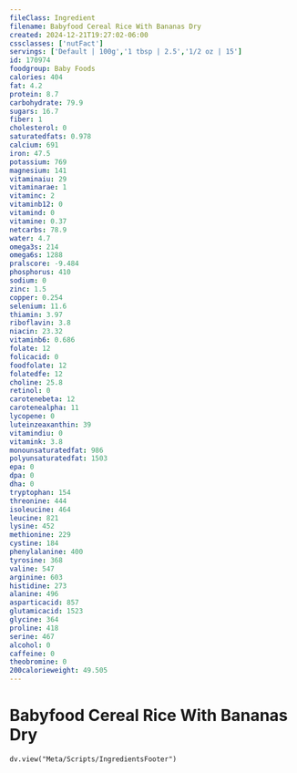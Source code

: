 ```yaml
---
fileClass: Ingredient
filename: Babyfood Cereal Rice With Bananas Dry
created: 2024-12-21T19:27:02-06:00
cssclasses: ['nutFact']
servings: ['Default | 100g','1 tbsp | 2.5','1/2 oz | 15']
id: 170974
foodgroup: Baby Foods
calories: 404
fat: 4.2
protein: 8.7
carbohydrate: 79.9
sugars: 16.7
fiber: 1
cholesterol: 0
saturatedfats: 0.978
calcium: 691
iron: 47.5
potassium: 769
magnesium: 141
vitaminaiu: 29
vitaminarae: 1
vitaminc: 2
vitaminb12: 0
vitamind: 0
vitamine: 0.37
netcarbs: 78.9
water: 4.7
omega3s: 214
omega6s: 1288
pralscore: -9.484
phosphorus: 410
sodium: 0
zinc: 1.5
copper: 0.254
selenium: 11.6
thiamin: 3.97
riboflavin: 3.8
niacin: 23.32
vitaminb6: 0.686
folate: 12
folicacid: 0
foodfolate: 12
folatedfe: 12
choline: 25.8
retinol: 0
carotenebeta: 12
carotenealpha: 11
lycopene: 0
luteinzeaxanthin: 39
vitamindiu: 0
vitamink: 3.8
monounsaturatedfat: 986
polyunsaturatedfat: 1503
epa: 0
dpa: 0
dha: 0
tryptophan: 154
threonine: 444
isoleucine: 464
leucine: 821
lysine: 452
methionine: 229
cystine: 184
phenylalanine: 400
tyrosine: 368
valine: 547
arginine: 603
histidine: 273
alanine: 496
asparticacid: 857
glutamicacid: 1523
glycine: 364
proline: 418
serine: 467
alcohol: 0
caffeine: 0
theobromine: 0
200calorieweight: 49.505
---
```


# Babyfood Cereal Rice With Bananas Dry

```dataviewjs
dv.view("Meta/Scripts/IngredientsFooter")
```